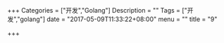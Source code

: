 +++
Categories = ["开发","Golang"]
Description = ""
Tags = ["开发","golang"]
date = "2017-05-09T11:33:22+08:00"
menu = ""
title = "9"

+++

